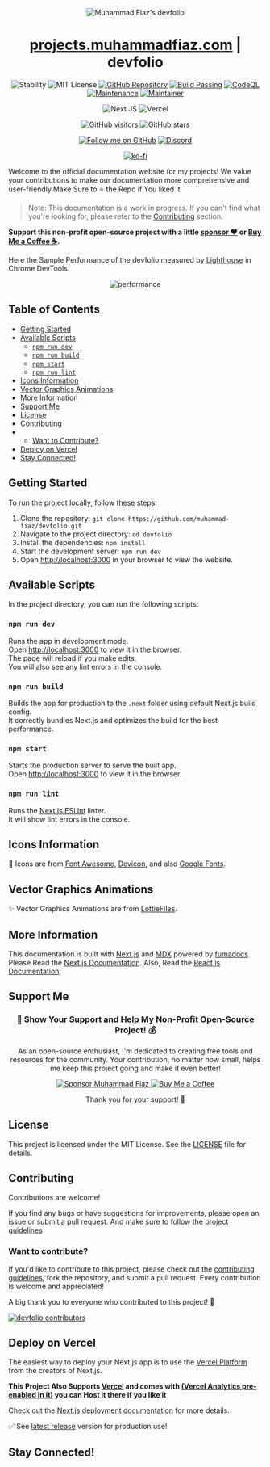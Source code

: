 <p align="center">
  <img src="https://github.com/user-attachments/assets/6febbc17-5bd0-4e85-83a1-99d6bb153f84"  alt="Muhammad Fiaz's devfolio"/>
</p>

<div align="center">
  <h1><a href="https://projects.muhammadfiaz.com/">projects.muhammadfiaz.com</a> | devfolio</h1>

![Stability](https://img.shields.io/badge/stability-good-blue.svg) ![MIT License](https://img.shields.io/badge/license-MIT-green)
[![GitHub Repository](https://img.shields.io/badge/GitHub-Repository-blue)](https://github.com/muhammad-fiaz/devfolio)
[![Build Passing](https://badge.buildkite.com/sample.svg?status=passing)](https://github.com/muhammad-fiaz/devfolio)
[![CodeQL](https://github.com/muhammad-fiaz/devfolio/actions/workflows/github-code-scanning/codeql/badge.svg)](https://github.com/muhammad-fiaz/devfolio/actions/workflows/github-code-scanning/codeql)
[![Maintenance](https://img.shields.io/badge/Maintained%3F-yes-green.svg)](https://GitHub.com/muhammad-fiaz/devfolio)
[![Maintainer](https://img.shields.io/badge/maintainer-muhammad--fiaz-blue)](https://GitHub.com/muhammad-fiaz)

![Next JS](https://img.shields.io/badge/Next-black?style=for-the-badge&logo=next.js&logoColor=white)
![Vercel](https://img.shields.io/badge/Vercel-000000?style=for-the-badge&logo=vercel&logoColor=white)

[![GitHub visitors](https://img.shields.io/github/contributors/muhammad-fiaz/devfolio.svg)](https://github.com/muhammad-fiaz/devfolio/graphs/contributors)
![GitHub stars](https://img.shields.io/github/stars/muhammad-fiaz/devfolio.svg?style=social&label=Stars)

[![Follow me on GitHub](https://img.shields.io/github/followers/muhammad-fiaz?label=Follow&style=social)](https://github.com/muhammad-fiaz)
[![Discord](https://img.shields.io/badge/Discord-Join%20us-7289DA?logo=discord&style=flat-square)](https://discord.gg/mXMhy2EX)

[![ko-fi](https://ko-fi.com/img/githubbutton_sm.svg)](https://ko-fi.com/F1F6MME1W)

</div>

Welcome to the official documentation website for my projects! We value your contributions to make our documentation more comprehensive and user-friendly.Make Sure to ⭐ the Repo if You liked it

> Note: This documentation is a work in progress. If you can't find what you're looking for, please refer to the [Contributing](#contributing) section.

**Support this non-profit open-source project with a little [sponsor ❤️](https://github.com/sponsors/muhammad-fiaz) or [Buy Me a Coffee ☕](https://buymecoffee.com/muhammadfiaz).**

Here the Sample Performance of the devfolio measured by [Lighthouse](https://developers.google.com/web/tools/lighthouse) in Chrome DevTools.

<p align="center">
  <img src="https://github.com/user-attachments/assets/6633644d-f01e-4a99-bc56-42aa452b95d4" alt="performance" />
</p>

## Table of Contents

- [Getting Started](#getting-started)
- [Available Scripts](#available-scripts)
    - [`npm run dev`](#npm-run-dev)
    - [`npm run build`](#npm-run-build)
    - [`npm start`](#npm-start)
    - [`npm run lint`](#npm-run-lint)
- [Icons Information](#icons-information)
- [Vector Graphics Animations](#vector-graphics-animations)
- [More Information](#more-information)
- [Support Me](#support-me)
- [License](#license)
- [Contributing](#contributing)
- - [Want to Contribute?](#want-to-contribute)
- [Deploy on Vercel](#deploy-on-vercel)
- [Stay Connected!](#stay-connected)


## Getting Started

To run the project locally, follow these steps:

1. Clone the repository: `git clone https://github.com/muhammad-fiaz/devfolio.git`
2. Navigate to the project directory: `cd devfolio`
3. Install the dependencies: `npm install`
4. Start the development server: `npm run dev`
5. Open [http://localhost:3000](http://localhost:3000) in your browser to view the website.

## Available Scripts

In the project directory, you can run the following scripts:

### `npm run dev`

Runs the app in development mode.\
Open [http://localhost:3000](http://localhost:3000) to view it in the browser.\
The page will reload if you make edits.\
You will also see any lint errors in the console.

### `npm run build`

Builds the app for production to the `.next` folder using default Next.js build config.\
It correctly bundles Next.js and optimizes the build for the best performance.

### `npm start`

Starts the production server to serve the built app.\
Open [http://localhost:3000](http://localhost:3000) to view it in the browser.

### `npm run lint`

Runs the [Next.js ESLint](https://nextjs.org/docs/basic-features/eslint) linter.\
It will show lint errors in the console.

## Icons Information

💖 Icons are from [Font Awesome](https://fontawesome.com/), [Devicon](https://devicon.dev/),
and also [Google Fonts](https://fonts.google.com/icons).

## Vector Graphics Animations

✨ Vector Graphics Animations are from [LottieFiles](https://lottiefiles.com/).

## More Information

This documentation is built with [Next.js](https://nextjs.org/) and [MDX](https://mdxjs.com/) powered by [fumadocs](https://fumadocs.vercel.app/).
Please Read the [Next.js Documentation](https://nextjs.org/docs/getting-started).
Also, Read the [React.js Documentation](https://reactjs.org/docs/getting-started.html).

## Support Me

<div align="center">

<h3>💖 Show Your Support and Help My Non-Profit Open-Source Project! 💰</h3>

<p>As an open-source enthusiast, I'm dedicated to creating free tools and resources for the community. Your contribution, no matter how small, helps me keep this project going and make it even better!</p>

<div>
  <a href="https://github.com/sponsors/muhammad-fiaz" target="_blank">
    <img src="https://img.shields.io/badge/Sponsor-%231EAEDB.svg?&style=for-the-badge&logo=GitHub-Sponsors&logoColor=white" alt="Sponsor Muhammad Fiaz" />
  </a>
  <a href="https://buymecoffee.com/muhammadfiaz" target="_blank">
    <img src="https://img.shields.io/badge/Buy%20Me%20A%20Coffee-%23FF813F.svg?&style=for-the-badge&logo=buy-me-a-coffee&logoColor=white" alt="Buy Me a Coffee" />
  </a>
</div>
<p>Thank you for your support! 🙏</p>

</div>

## License

This project is licensed under the MIT License. See the [LICENSE](https://github.com/muhammad-fiaz/devfolio/blob/main/LICENSE.md) file for details.

## Contributing

Contributions are welcome!

If you find any bugs or have suggestions for improvements, please open an issue or submit a pull request.
And make sure to follow the [project guidelines](CODE_OF_CONDUCT.md)

### Want to contribute?

If you'd like to contribute to this project, please check out the [contributing guidelines](CONTRIBUTING.md), fork the repository, and submit a pull request. Every contribution is welcome and appreciated!

A big thank you to everyone who contributed to this project! 💖

[![devfolio contributors](https://contrib.rocks/image?repo=muhammad-fiaz/devfolio&max=2000)](https://github.com/muhammad-fiaz/devfolio/graphs/contributors)

## Deploy on Vercel

The easiest way to deploy your Next.js app is to use the [Vercel Platform](https://vercel.com/new?utm_medium=default-template&filter=next.js&utm_source=create-next-app&utm_campaign=create-next-app-readme) from the creators of Next.js.

**This Project Also Supports [Vercel](https://vercel.com/dashboard) and comes with [(Vercel Analytics pre-enabled in it)](https://vercel.com/analytics) you can Host it there if you like it**

Check out the [Next.js deployment documentation](https://nextjs.org/docs/deployment) for more details.

✅ See [latest release](https://github.com/muhammad-fiaz/devfolio/releases/latest) version for production use!

## Stay Connected!
